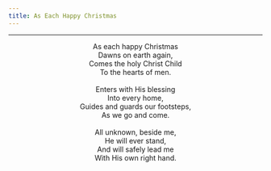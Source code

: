 ```yaml
---
title: As Each Happy Christmas
---
```


---
<center>
As each happy Christmas<br/>
Dawns on earth again,<br/>
Comes the holy Christ Child<br/>
To the hearts of men.<br/>
<br/>
Enters with His blessing<br/>
Into every home,<br/>
Guides and guards our footsteps,<br/>
As we go and come.<br/>
<br/>
All unknown, beside me,<br/>
He will ever stand,<br/>
And will safely lead me<br/>
With His own right hand.
</center>